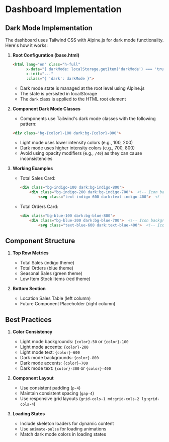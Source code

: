 # Dashboard Implementation

## Dark Mode Implementation

The dashboard uses Tailwind CSS with Alpine.js for dark mode functionality. Here's how it works:

1. **Root Configuration (base.html)**
   ```html
   <html lang="en" class="h-full" 
         x-data="{ darkMode: localStorage.getItem('darkMode') === 'true' }" 
         x-init="..."
         :class="{ 'dark': darkMode }">
   ```
   - Dark mode state is managed at the root level using Alpine.js
   - The state is persisted in localStorage
   - The `dark` class is applied to the HTML root element

2. **Component Dark Mode Classes**
   - Components use Tailwind's dark mode classes with the following pattern:
   ```html
   <div class="bg-{color}-100 dark:bg-{color}-800">
   ```
   - Light mode uses lower intensity colors (e.g., 100, 200)
   - Dark mode uses higher intensity colors (e.g., 700, 800)
   - Avoid using opacity modifiers (e.g., `/40`) as they can cause inconsistencies

3. **Working Examples**
   - Total Sales Card:
     ```html
     <div class="bg-indigo-100 dark:bg-indigo-800">
         <div class="bg-indigo-200 dark:bg-indigo-700">  <!-- Icon background -->
             <svg class="text-indigo-600 dark:text-indigo-400">  <!-- Icon color -->
     ```
   - Total Orders Card:
     ```html
     <div class="bg-blue-100 dark:bg-blue-800">
         <div class="bg-blue-200 dark:bg-blue-700">  <!-- Icon background -->
             <svg class="text-blue-600 dark:text-blue-400">  <!-- Icon color -->
     ```

## Component Structure

1. **Top Row Metrics**
   - Total Sales (indigo theme)
   - Total Orders (blue theme)
   - Seasonal Sales (green theme)
   - Low Item Stock Items (red theme)

2. **Bottom Section**
   - Location Sales Table (left column)
   - Future Component Placeholder (right column)

## Best Practices

1. **Color Consistency**
   - Light mode backgrounds: `{color}-50` or `{color}-100`
   - Light mode accents: `{color}-200`
   - Light mode text: `{color}-600`
   - Dark mode backgrounds: `{color}-800`
   - Dark mode accents: `{color}-700`
   - Dark mode text: `{color}-300` or `{color}-400`

2. **Component Layout**
   - Use consistent padding (`p-4`)
   - Maintain consistent spacing (`gap-4`)
   - Use responsive grid layouts (`grid-cols-1 md:grid-cols-2 lg:grid-cols-4`)

3. **Loading States**
   - Include skeleton loaders for dynamic content
   - Use `animate-pulse` for loading animations
   - Match dark mode colors in loading states 